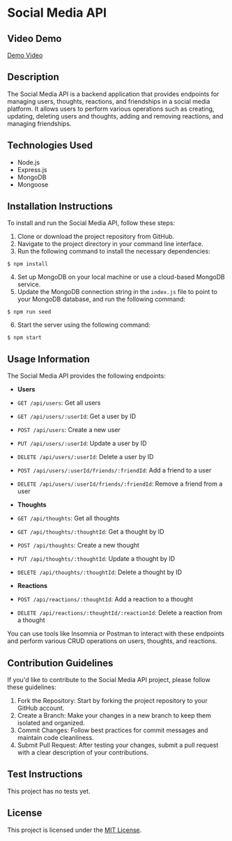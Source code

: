 # Social Media API

## Video Demo
[Demo Video](https://app.screencastify.com/v3/watch/iYtqPPQ77tSYTBP1cMtv)

## Description
The Social Media API is a backend application that provides endpoints for managing users, thoughts, reactions, and friendships in a social media platform. It allows users to perform various operations such as creating, updating, deleting users and thoughts, adding and removing reactions, and managing friendships.

## Technologies Used
- Node.js
- Express.js
- MongoDB
- Mongoose

## Installation Instructions
To install and run the Social Media API, follow these steps:

1. Clone or download the project repository from GitHub.
2. Navigate to the project directory in your command line interface.
3. Run the following command to install the necessary dependencies:

````
$ npm install
````

4. Set up MongoDB on your local machine or use a cloud-based MongoDB service.
5. Update the MongoDB connection string in the `index.js` file to point to your MongoDB database, and run the following command:

````
$ npm run seed
````

6. Start the server using the following command:

````
$ npm start
````

## Usage Information
The Social Media API provides the following endpoints:

- **Users**
- `GET /api/users`: Get all users
- `GET /api/users/:userId`: Get a user by ID
- `POST /api/users`: Create a new user
- `PUT /api/users/:userId`: Update a user by ID
- `DELETE /api/users/:userId`: Delete a user by ID
- `POST /api/users/:userId/friends/:friendId`: Add a friend to a user
- `DELETE /api/users/:userId/friends/:friendId`: Remove a friend from a user

- **Thoughts**
- `GET /api/thoughts`: Get all thoughts
- `GET /api/thoughts/:thoughtId`: Get a thought by ID
- `POST /api/thoughts`: Create a new thought
- `PUT /api/thoughts/:thoughtId`: Update a thought by ID
- `DELETE /api/thoughts/:thoughtId`: Delete a thought by ID

- **Reactions**
- `POST /api/reactions/:thoughtId`: Add a reaction to a thought
- `DELETE /api/reactions/:thoughtId/:reactionId`: Delete a reaction from a thought

You can use tools like Insomnia or Postman to interact with these endpoints and perform various CRUD operations on users, thoughts, and reactions.

## Contribution Guidelines
If you'd like to contribute to the Social Media API project, please follow these guidelines:

1. Fork the Repository: Start by forking the project repository to your GitHub account.
2. Create a Branch: Make your changes in a new branch to keep them isolated and organized.
3. Commit Changes: Follow best practices for commit messages and maintain code cleanliness.
4. Submit Pull Request: After testing your changes, submit a pull request with a clear description of your contributions.

## Test Instructions
This project has no tests yet.

## License
This project is licensed under the [MIT License](https://opensource.org/licenses/MIT).

